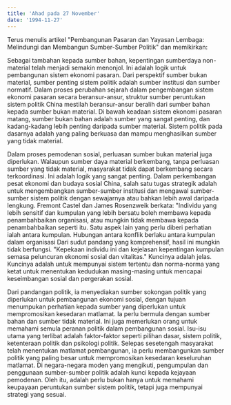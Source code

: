 ```yaml
---
title: 'Ahad pada 27 November'
date: '1994-11-27'
---
```


Terus menulis artikel "Pembangunan Pasaran dan Yayasan Lembaga: Melindungi dan Membangun Sumber-Sumber Politik" dan memikirkan:

Sebagai tambahan kepada sumber bahan, kepentingan sumberdaya non-material telah menjadi semakin menonjol. Ini adalah logik untuk pembangunan sistem ekonomi pasaran. Dari perspektif sumber bukan material, sumber penting sistem politik adalah sumber institusi dan sumber normatif. Dalam proses perubahan sejarah dalam pengembangan sistem ekonomi pasaran secara beransur-ansur, struktur sumber peruntukan sistem politik China mestilah beransur-ansur beralih dari sumber bahan kepada sumber bukan material. Di bawah keadaan sistem ekonomi pasaran matang, sumber bukan bahan adalah sumber yang sangat penting, dan kadang-kadang lebih penting daripada sumber material. Sistem politik pada dasarnya adalah yang paling berkuasa dan mampu menghasilkan sumber yang tidak material.

Dalam proses pemodenan sosial, perluasan sumber bukan material juga diperlukan. Walaupun sumber daya material berkembang, tanpa perluasan sumber yang tidak material, masyarakat tidak dapat berkembang secara terkoordinasi. Ini adalah logik yang sangat penting. Dalam perkembangan pesat ekonomi dan budaya sosial China, salah satu tugas strategik adalah untuk mengembangkan sumber-sumber institusi dan mengawal sumber-sumber sistem politik dengan sewajarnya atau bahkan lebih awal daripada lengkung. Fremont Castel dan James Rosenzweik berkata: "Individu yang lebih sensitif dan kumpulan yang lebih bersatu boleh membawa kepada penambahbaikan organisasi, atau mungkin tidak membawa kepada penambahbaikan seperti itu. Satu aspek lain yang perlu diberi perhatian ialah antara kumpulan. Hubungan antara konflik berlaku antara kumpulan dalam organisasi Dari sudut pandang yang komprehensif, hasil ini mungkin tidak berfungsi. "Kepekaan individu ini dan kejelasan kepentingan kumpulan semasa peluncuran ekonomi sosial dan vitalitas." Kuncinya adalah jelas. Kuncinya adalah untuk mempunyai sistem tertentu dan norma-norma yang ketat untuk menentukan kedudukan masing-masing untuk mencapai keseimbangan sosial dan pergerakan sosial.

Dari pandangan politik, ia menyediakan sumber sokongan politik yang diperlukan untuk pembangunan ekonomi sosial, dengan tujuan menumpukan perhatian kepada sumber yang diperlukan untuk mempromosikan kesedaran matlamat. Ia perlu bermula dengan sumber bahan dan sumber tidak material. Ini juga memerlukan orang untuk memahami semula peranan politik dalam pembangunan sosial. Isu-isu utama yang terlibat adalah faktor-faktor seperti pilihan dasar, sistem politik, ketenteraan politik dan psikologi politik. Selepas sesetengah masyarakat telah menentukan matlamat pembangunan, ia perlu membangunkan sumber politik yang paling besar untuk mempromosikan kesedaran keseluruhan matlamat. Di negara-negara moden yang mengikuti, pengumpulan dan penggunaan sumber-sumber politik adalah kunci kepada kejayaan pemodenan. Oleh itu, adalah perlu bukan hanya untuk memahami keupayaan peruntukan sumber sistem politik, tetapi juga mempunyai strategi yang sesuai.

